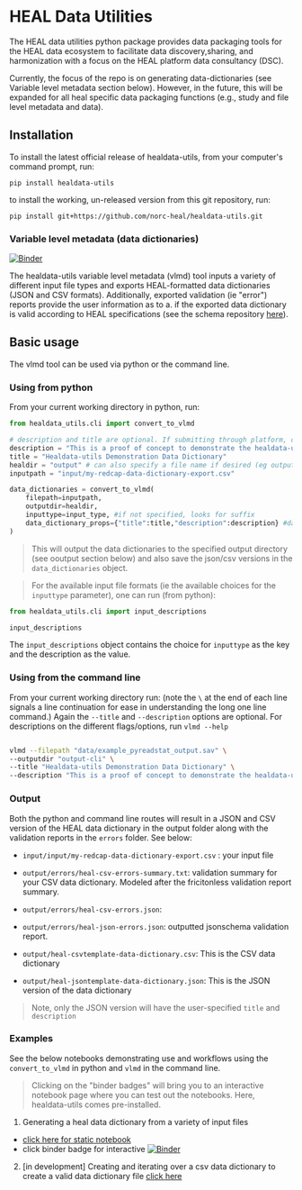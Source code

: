 # HEAL Data Utilities

The HEAL data utilities python package provides data packaging tools for the HEAL data ecosystem to facilitate data discovery,sharing, and harmonization with a focus on the HEAL platform data consultancy (DSC).
 
Currently, the focus of the repo is on generating data-dictionaries (see Variable level metadata section below). However, in the future, this will be expanded for all heal specific data packaging functions (e.g., study and file level metadata and data).

## Installation

To install the latest official release of healdata-utils, from your computer's command prompt, run:

`pip install healdata-utils`

to install the working, un-released version from this git repository, run:

`pip install git+https://github.com/norc-heal/healdata-utils.git`


### Variable level metadata (data dictionaries)

[![Binder](http://mybinder.org/badge_logo.svg)](https://mybinder.org/v2/gh/norc-heal/healdata-utils/HEAD?labpath=notebooks%2Fdemos%2Finputs-to-heal-data-dictionary.ipynb) 

The healdata-utils variable level metadata (vlmd) tool inputs a variety of different input file types and exports HEAL-formatted data dictionaries (JSON and CSV formats). Additionally, exported validation (ie "error") reports provide the user information as to a. if the exported data dictionary is valid according to HEAL specifications (see the schema repository [here](https://github.com/norc-heal/heal-metadata-schemas/tree/main/variable-level-metadata-schema)).


## Basic usage 

The vlmd tool can be used via python or the command line.

### Using from python

From your current working directory in python, run:

```python
from healdata_utils.cli import convert_to_vlmd

# description and title are optional. If submitting through platform, can fill these out there.
description = "This is a proof of concept to demonstrate the healdata-utils functionality"
title = "Healdata-utils Demonstration Data Dictionary"
healdir = "output" # can also specify a file name if desired (eg output/thisismynewdd.csv)
inputpath = "input/my-redcap-data-dictionary-export.csv"

data_dictionaries = convert_to_vlmd(
    filepath=inputpath,
    outputdir=healdir, 
    inputtype=input_type, #if not specified, looks for suffix
    data_dictionary_props={"title":title,"description":description} #data_dictionary_props is optional
)
```

> This will output the data dictionaries to the specified output directory (see ooutput section below) and also save the json/csv versions in the `data_dictionaries` object.

> For the available input file formats (ie the available choices for the `inputtype` parameter), one can run (from python):

```python
from healdata_utils.cli import input_descriptions

input_descriptions

```

The `input_descriptions` object contains the choice for `inputtype` as the key and the description as the value.

### Using from the command line

From your current working directory run:
(note the `\` at the end of each line signals a line continuation for ease in understanding the long one line command.) Again the `--title` and `--description` options are optional.
For descriptions on the different flags/options, run `vlmd --help`

```bash

vlmd --filepath "data/example_pyreadstat_output.sav" \
--outputdir "output-cli" \
--title "Healdata-utils Demonstration Data Dictionary" \
--description "This is a proof of concept to demonstrate the healdata-utils functionality" 
```

### Output

Both the python and command line routes will result in a JSON and CSV version of the HEAL  data dictionary in the output folder along with 
the validation reports in the `errors` folder. See below:

- `input/input/my-redcap-data-dictionary-export.csv` : your input file
- `output/errors/heal-csv-errors-summary.txt`: validation summary for your CSV data dictionary. Modeled after the fricitonless validation report summary.

- `output/errors/heal-csv-errors.json`: 
- `output/errors/heal-json-errors.json`:  outputted jsonschema validation report.

- `output/heal-csvtemplate-data-dictionary.csv`: This is the CSV data dictionary
- `output/heal-jsontemplate-data-dictionary.json`: This is the JSON version of the data dictionary

> Note, only the JSON version will have the user-specified `title` and `description`


### Examples

See the below notebooks demonstrating use and workflows using the `convert_to_vlmd` in python and `vlmd` in the command line. 

> Clicking on the "binder badges" will bring you to an interactive notebook page where you can test out the notebooks. Here, healdata-utils comes pre-installed.

1. Generating a heal data dictionary from a variety of input files 

- [click here for static notebook ](notebooks/demos/inputs-to-heal-data-dictionary.ipynb) 
- click binder badge for interactive [![Binder](http://mybinder.org/badge_logo.svg)](https://mybinder.org/v2/gh/norc-heal/healdata-utils/HEAD?labpath=notebooks%2Fdemos%2Finputs-to-heal-data-dictionary.ipynb) 

2. [in development] Creating and iterating over a csv data dictionary to create a valid data dictionary file [click here](notebooks/demos/demo-csvtemplate-validation.ipynb)
